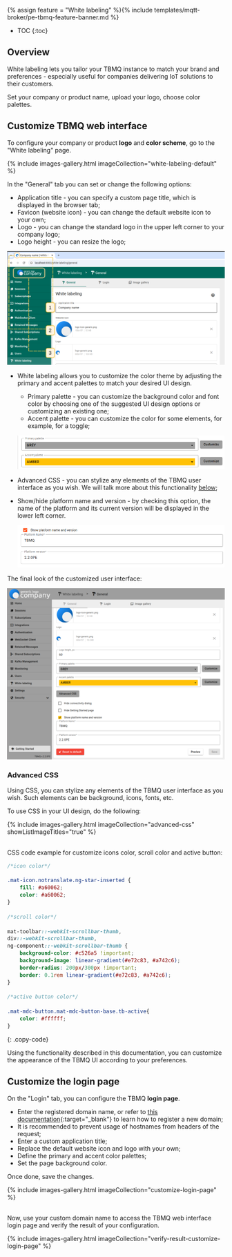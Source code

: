 {% assign feature = "White labeling" %}{% include templates/mqtt-broker/pe-tbmq-feature-banner.md %}

* TOC
{:toc}

## Overview

White labeling lets you tailor your TBMQ instance to match your brand and preferences - especially useful for companies delivering IoT solutions to their customers.

Set your company or product name, upload your logo, choose color palettes.

## Customize TBMQ web interface

To configure your company or product **logo** and **color scheme**, go to the "White labeling" page.

{% include images-gallery.html imageCollection="white-labeling-default" %}

In the "General" tab you can set or change the following options:

 - Application title - you can specify a custom page title, which is displayed in the browser tab;
 - Favicon (website icon) - you can change the default website icon to your own;
 - Logo - you can change the standard logo in the upper left corner to your company logo; 
 - Logo height - you can resize the logo;

![image](/images/pe/mqtt-broker/user-guide/white-labeling/white-labeling-title-logo-favicon.png)

 - White labeling allows you to customize the color theme by adjusting the primary and accent palettes to match your desired UI design.

    - Primary palette - you can customize the background color and font color by choosing one of the suggested UI design options or customizing an existing one;
    - Accent palette - you can customize the color for some elements, for example, for a toggle;

    ![image](/images/pe/mqtt-broker/user-guide/white-labeling/primary-accent-palette.png)

 - Advanced CSS - you can stylize any elements of the TBMQ user interface as you wish. We will talk more about this functionality [below](#advanced-css);
 - Show/hide platform name and version - by checking this option, the name of the platform and its current version will be displayed in the lower left corner.

   ![image](/images/pe/mqtt-broker/user-guide/white-labeling/show-platform-name-and-version.png)

The final look of the customized user interface:

![image](/images/pe/mqtt-broker/user-guide/white-labeling/white-labeling-custom.png)

### Advanced CSS

Using CSS, you can stylize any elements of the TBMQ user interface as you wish. Such elements can be background, icons, fonts, etc.

To use CSS in your UI design, do the following:

{% include images-gallery.html imageCollection="advanced-css" showListImageTitles="true" %}

<br>
CSS code example for customize icons color, scroll color and active button:

```css
/*icon color*/

.mat-icon.notranslate.ng-star-inserted {
    fill: #a60062;
    color: #a60062;
}

/*scroll color*/

mat-toolbar::-webkit-scrollbar-thumb,
div::-webkit-scrollbar-thumb,
ng-component::-webkit-scrollbar-thumb {
    background-color: #c526a5 !important;
    background-image: linear-gradient(#e72c83, #a742c6);
    border-radius: 200px/300px !important;
    border: 0.1rem linear-gradient(#e72c83, #a742c6);
}

/*active button color*/

.mat-mdc-button.mat-mdc-button-base.tb-active{
    color: #ffffff;
}
```
{: .copy-code}

Using the functionality described in this documentation, you can customize the appearance of the TBMQ UI according to your preferences.

## Customize the login page

On the "Login" tab, you can configure the TBMQ **login page**.

- Enter the registered domain name, or refer to [this documentation](/docs/pe/mqtt-broker/security/domains/#domain-registration){:target="_blank"} to learn how to register a new domain;
- It is recommended to prevent usage of hostnames from headers of the request;
- Enter a custom application title;
- Replace the default website icon and logo with your own;
- Define the primary and accent color palettes;
- Set the page background color.

Once done, save the changes.

{% include images-gallery.html imageCollection="customize-login-page" %}

<br>
Now, use your custom domain name to access the TBMQ web interface login page and verify the result of your configuration.

{% include images-gallery.html imageCollection="verify-result-customize-login-page" %}
